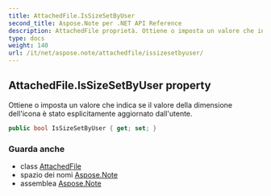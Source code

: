 ```yaml
---
title: AttachedFile.IsSizeSetByUser
second_title: Aspose.Note per .NET API Reference
description: AttachedFile proprietà. Ottiene o imposta un valore che indica se il valore della dimensione dellicona è stato esplicitamente aggiornato dallutente.
type: docs
weight: 140
url: /it/net/aspose.note/attachedfile/issizesetbyuser/
---
```

## AttachedFile.IsSizeSetByUser property

Ottiene o imposta un valore che indica se il valore della dimensione dell'icona è stato esplicitamente aggiornato dall'utente.

```csharp
public bool IsSizeSetByUser { get; set; }
```

### Guarda anche

* class [AttachedFile](../)
* spazio dei nomi [Aspose.Note](../../attachedfile/)
* assemblea [Aspose.Note](../../../)


